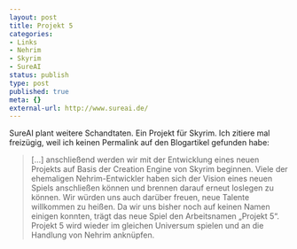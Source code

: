 ```yaml
---
layout: post
title: Projekt 5
categories:
- Links
- Nehrim
- Skyrim
- SureAI
status: publish
type: post
published: true
meta: {}
external-url: http://www.sureai.de/
---
```

SureAI plant weitere Schandtaten. Ein Projekt für Skyrim. Ich zitiere mal freizügig, weil ich keinen Permalink auf den Blogartikel gefunden habe:

> [...] anschließend werden wir mit der Entwicklung eines neuen Projekts auf Basis der Creation Engine von Skyrim beginnen. Viele der ehemaligen Nehrim-Entwickler haben sich der Vision eines neuen Spiels anschließen können und brennen darauf erneut  loslegen zu können. Wir würden uns auch darüber freuen, neue Talente willkommen zu heißen.  Da wir uns bisher noch auf keinen Namen einigen konnten, trägt das neue Spiel den Arbeitsnamen „Projekt 5“.  Projekt 5 wird wieder im gleichen Universum spielen und an die Handlung von Nehrim anknüpfen.
